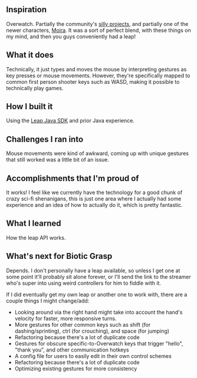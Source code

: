 ## Inspiration
Overwatch. Partially the community's [silly projects](https://www.youtube.com/watch?v=_GJ55UIyGvw), and partially one of the newer characters, [Moira](https://playoverwatch.com/en-us/heroes/moira/). It was a sort of perfect blend, with these things on my mind, and then you guys conveniently had a leap!

## What it does
Technically, it just types and moves the mouse by interpreting gestures as key presses or mouse movements. However, they're specifically mapped to common first person shooter keys such as WASD, making it possible to technically play games.

## How I built it
Using the [Leap Java SDK](https://developer.leapmotion.com/documentation/java/index.html) and prior Java experience.

## Challenges I ran into
Mouse movements were kind of awkward, coming up with unique gestures that still worked was a little bit of an issue.

## Accomplishments that I'm proud of
It works! I feel like we currently have the technology for a good chunk of crazy sci-fi shenanigans, this is just one area where I actually had some experience and an idea of how to actually do it, which is pretty fantastic.

## What I learned
How the leap API works.

## What's next for Biotic Grasp
Depends. I don't personally have a leap available, so unless I get one at some point it'll probably sit alone forever, or I'll send the link to the streamer who's super into using weird controllers for him to fiddle with it.

If I did eventually get my own leap or another one to work with, there are a couple things I might change/add:

- Looking around via the right hand might take into account the hand's velocity for faster, more responsive turns.
- More gestures for other common keys such as shift (for dashing/sprinting), ctrl (for crouching), and space (for jumping)
- Refactoring because there's a lot of duplicate code
- Gestures for obscure specific-to-Overwatch keys that trigger "hello", "thank you", and other communication hotkeys
- A config file for users to easily edit in their own control schemes
- Refactoring because there's a lot of duplicate code
- Optimizing existing gestures for more consistency

